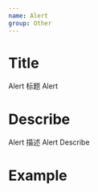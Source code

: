 ```yaml
---
name: Alert
group: Other
---
```


# Title

Alert 标题
Alert

# Describe

Alert 描述
Alert Describe

# Example
